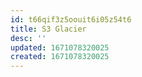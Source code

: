 ```yaml
---
id: t66qif3z5oouit6i05z54t6
title: S3 Glacier
desc: ''
updated: 1671078320025
created: 1671078320025
---
```

